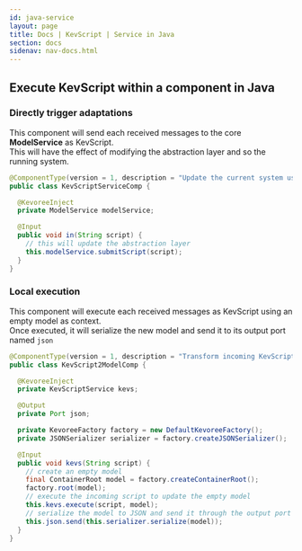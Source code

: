 ```yaml
---
id: java-service
layout: page
title: Docs | KevScript | Service in Java
section: docs
sidenav: nav-docs.html
---
```

## Execute KevScript within a component in Java

### Directly trigger adaptations
This component will send each received messages to the core **ModelService** as KevScript.  
This will have the effect of modifying the abstraction layer and so the running system.
```java
@ComponentType(version = 1, description = "Update the current system using input messages as KevScript")
public class KevScriptServiceComp {

  @KevoreeInject
  private ModelService modelService;

  @Input
  public void in(String script) {
    // this will update the abstraction layer
    this.modelService.submitScript(script);
  }
}
```

### Local execution
This component will execute each received messages as KevScript using an empty model as context.  
Once executed, it will serialize the new model and send it to its output port named `json`
```java
@ComponentType(version = 1, description = "Transform incoming KevScript messages to JSON model")
public class KevScript2ModelComp {

  @KevoreeInject
  private KevScriptService kevs;

  @Output
  private Port json;

  private KevoreeFactory factory = new DefaultKevoreeFactory();
  private JSONSerializer serializer = factory.createJSONSerializer();

  @Input
  public void kevs(String script) {
    // create an empty model
    final ContainerRoot model = factory.createContainerRoot();
    factory.root(model);
    // execute the incoming script to update the empty model
    this.kevs.execute(script, model);
    // serialize the model to JSON and send it through the output port
    this.json.send(this.serializer.serialize(model));
  }
}
```
